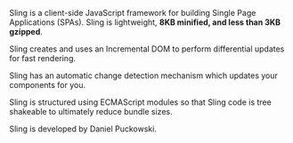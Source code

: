 Sling is a client-side JavaScript framework for building Single Page Applications (SPAs). Sling is lightweight, **8KB minified, and less than 3KB gzipped**.

Sling creates and uses an Incremental DOM to perform differential updates for fast rendering.

Sling has an automatic change detection mechanism which updates your components for you.

Sling is structured using ECMAScript modules so that Sling code is tree shakeable to ultimately reduce bundle sizes.

Sling is developed by Daniel Puckowski.